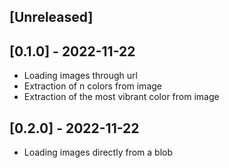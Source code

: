 ## [Unreleased]

## [0.1.0] - 2022-11-22

- Loading images through url
- Extraction of n colors from image
- Extraction of the most vibrant color from image

## [0.2.0] - 2022-11-22

- Loading images directly from a blob
